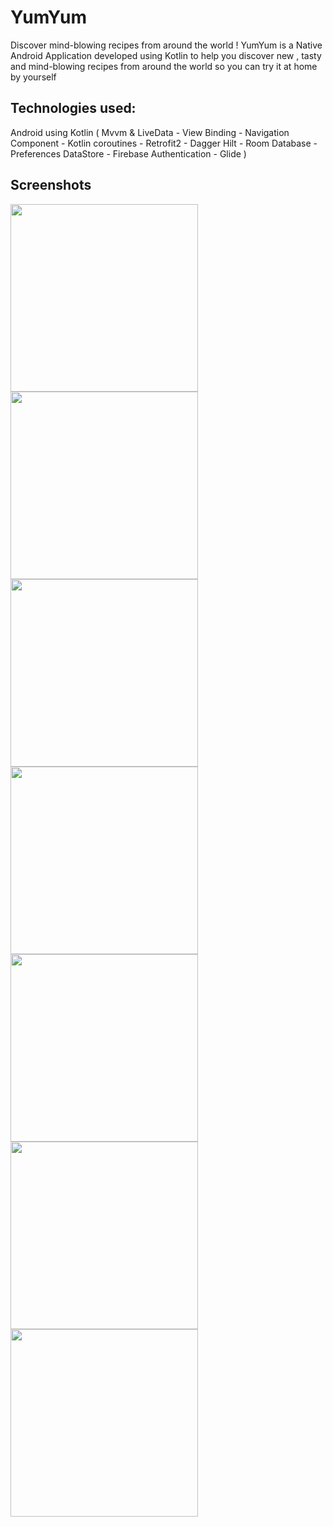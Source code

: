 # YumYum
Discover mind-blowing recipes from around the world !
YumYum is a Native Android Application developed using Kotlin to help you discover new , tasty and mind-blowing recipes from around the world so you can try it at home by yourself 

## Technologies used:
Android using Kotlin
( Mvvm & LiveData - View Binding - Navigation Component - Kotlin coroutines - Retrofit2 - Dagger Hilt - Room Database - Preferences DataStore - Firebase Authentication - Glide )

## Screenshots
 
<img src="https://user-images.githubusercontent.com/93207605/230755932-31e7ba29-1c00-426c-a14f-5adcacb3371a.jpg" hieght="350" width="300">
<img src="https://user-images.githubusercontent.com/93207605/230755941-b4c049a0-6934-4f9d-954b-fcaf306d8964.jpg" hieght="350" width="300">
<img src="https://user-images.githubusercontent.com/93207605/230755945-54bce3ff-582b-40ad-8966-5852eb5fdee9.jpg" hieght="350" width="300">

<img src="https://user-images.githubusercontent.com/93207605/230756197-7fc17164-2670-41a2-9db1-82780a907655.jpg" hieght="350" width="300">

<img src="https://user-images.githubusercontent.com/93207605/230757905-cb93b83b-488f-4d98-95b4-1ab873e78bdf.jpg" hieght="350" width="300">

 
<img src="https://user-images.githubusercontent.com/93207605/230756236-e61e6102-f1e8-4b51-96ab-4ce329004c9d.jpg" hieght="350" width="300">
<img src="https://user-images.githubusercontent.com/93207605/230756239-ced44fb4-2820-410f-9070-6e90166ac10a.jpg" hieght="350" width="300">

 
 
 

 

